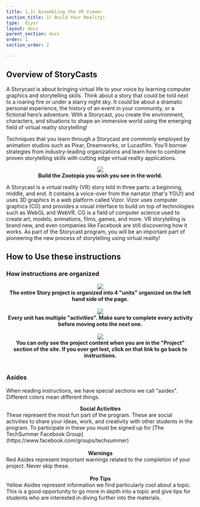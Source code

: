 ```yaml
---
title: 1.1) Assembling the VR Viewer
section_title: 1) Build Your Reality!
type:  diyvr
layout: docs
parent_section: docs
order: 1
section_order: 2

---
```


## Overview of StoryCasts

A Storycast is about bringing virtual life to your voice by learning computer graphics and storytelling skills.  Think about a story that could be told next to a roaring fire or under a starry night sky.  It could be about a dramatic personal experience, the history of an event in your community, or a fictional hero’s adventure.  With a Storycast, you create the environment, characters, and situations to shape an immersive world using the emerging field of virtual reality storytelling! 

Techniques that you learn through a Storycast are commonly employed by animation studios such as Pixar, Dreamworks, or Lucasfilm.  You’ll borrow strategies from industry-leading organizations and learn how to combine proven storytelling skills with cutting edge virtual reality applications.  


<div style="text-align:center">
	<img src="/images/techsummer/DIYVR/Docs/introduction/1_1.jpeg">
	<br>
	<strong>Build the Zootopia you wish you see in the world.</strong>
</div>


A Storycast is a virtual reality (VR) story told in three parts: a beginning, middle, and end. It contains a voice-over from the narrator (that's YOU!) and uses 3D graphics in a web platform called Vizor.  Vizor uses computer graphics (CG) and provides a visual interface to build on top of technologies such as WebGL and WebVR. CG is a field of computer science used to create art, models, animations, films, games, and more.  VR storytelling is brand new, and even companies like Facebook are still discovering how it works. As part of the Storycast program, you will be an important part of pioneering the new process of storytelling using virtual reality!

## How to Use these instructions

### How instructions are organized

<div style="text-align:center">
	<img src="/images/techsummer/DIYVR/Docs/introduction/1-2.png">
	<br>
	<strong>The entire Story project is organized into 4 "units" organized on the left hand side of the page.</strong>
</div>
<br>

<div style="text-align:center">
	<img src="/images/techsummer/DIYVR/Docs/introduction/1-3.png">
	<br>
	<strong>Every unit has multiple "activities". Make sure to complete every activity before moving onto the next one. </strong>
</div>
<br>

<div style="text-align:center">
	<img src="/images/techsummer/DIYVR/Docs/introduction/1-4.png">
	<br>
	<strong>You can only see the project content when you are in the "Project" section of the site. If you ever get lost, click on that link to go back to instructions. </strong>
</div>
<br>



### Asides

When reading instructions, we have special sections we call "asides". Different colors mean different things.



<div class="alert_green">
  <div style="text-align:center">
  	<strong>Social Activities</strong>
  </div> 
  These represent the most fun part of the program. These are social activities to share your ideas, work, and creativity with other students in the program. To participate in these you must be signed up for [The TechSummer Facebook Group](https://www.facebook.com/groups/techsummer)
</div>
<br>
<div class="alert_red">
  <div style="text-align:center">
  	<strong>Warnings</strong>
  </div> 
  Red Asides represent important warnings related to the completion of your project. Never skip these.
</div>
<br>
<div class="alert_yellow">
  <div style="text-align:center">
  	<strong>Pro Tips</strong>
  </div> 
  Yellow Asides represent information we find particularly cool about a topic. This is a good opportunity to go more in depth into a topic and give tips for students who are interested in diving further into the materials.
</div>
<br>





